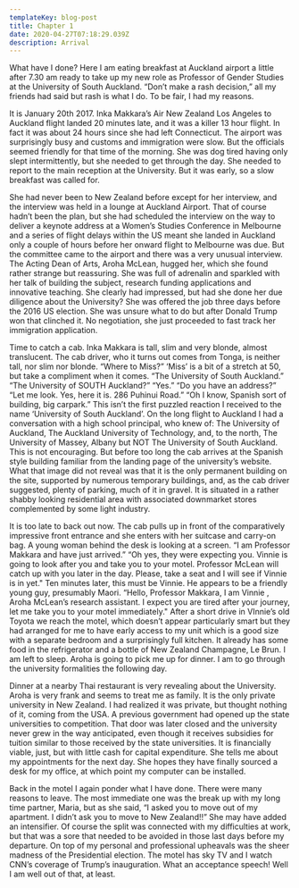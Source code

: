 ```yaml
---
templateKey: blog-post
title: Chapter 1
date: 2020-04-27T07:18:29.039Z
description: Arrival
---
```

What have I done? Here I am eating breakfast at Auckland airport a little after 7.30 am ready to take up my new role as Professor of Gender Studies at the University of South Auckland. “Don’t make a rash decision,” all my friends had said but rash is what I do. To be fair, I had my reasons.

It is January 20th 2017. Inka Makkara’s Air New Zealand Los Angeles to Auckland flight landed 20 minutes late, and it was a killer 13 hour flight. In fact it was about 24 hours since she had left Connecticut. The airport was surprisingly busy and customs and immigration were slow. But the officials seemed friendly for that time of the morning. She was dog tired having only slept intermittently, but she needed to get through the day. She needed to report to the main reception at the University. But it was early, so a slow breakfast was called for.

She had never been to New Zealand before except for her interview, and the interview was held in a lounge at Auckland Airport. That of course hadn’t been the plan, but she had scheduled the interview on the way to deliver a keynote address at a Women’s Studies Conference in Melbourne and a series of flight delays within the US meant she landed in Auckland only a couple of hours before her onward flight to Melbourne was due. But the committee came to the airport and there was a very unusual interview. The Acting Dean of Arts, Aroha McLean, hugged her, which she found rather strange but reassuring. She was full of adrenalin and sparkled with her talk of building the subject, research funding applications and innovative teaching. She clearly had impressed, but had she done her due diligence about the University? She was offered the job three days before the 2016 US election. She was unsure what to do but after Donald Trump won that clinched it. No negotiation, she just proceeded to fast track her immigration application.

Time to catch a cab. Inka Makkara is tall, slim and very blonde, almost translucent. The cab driver, who it turns out comes from Tonga, is neither tall, nor slim nor blonde. “Where to Miss?” ‘Miss’ is a bit of a stretch at 50, but take a compliment when it comes. “The University of South Auckland.” “The University of SOUTH Auckland?” “Yes.” “Do you have an address?” “Let me look. Yes, here it is. 286 Puhinui Road.” “Oh I know, Spanish sort of building, big carpark.” This isn’t the first puzzled reaction I received to the name ‘University of South Auckland’. On the long flight to Auckland I had a conversation with a high school principal, who knew of: The University of Auckland, The Auckland University of Technology, and, to the north, The University of Massey, Albany but NOT The University of South Auckland. This is not encouraging. But before too long the cab arrives at the Spanish style building familiar from the landing page of the university’s website. What that image did not reveal was that it is the only permanent building on the site, supported by numerous temporary buildings, and, as the cab driver suggested, plenty of parking, much of it in gravel. It is situated in a rather shabby looking residential area with associated downmarket stores complemented by some light industry.

It is too late to back out now. The cab pulls up in front of the comparatively impressive front entrance and she enters with her suitcase and carry-on bag. A young woman behind the desk is looking at a screen. “I am Professor Makkara and have just arrived.” “Oh yes, they were expecting you. Vinnie is going to look after you and take you to your motel. Professor McLean will catch up with you later in the day. Please, take a seat and I will see if Vinnie is in yet." Ten minutes later, this must be Vinnie. He appears to be a friendly young guy, presumably Maori. “Hello, Professor Makkara, I am Vinnie , Aroha McLean’s research assistant. I expect you are tired after your journey, let me take you to your motel immediately." After a short drive in VInnie’s old Toyota we reach the motel, which doesn’t appear particularly smart but they had arranged for me to have early access to my unit which is a good size with a separate bedroom and a surprisingly full kitchen. It already has some food in the refrigerator and a bottle of New Zealand Champagne, Le Brun. I am left to sleep. Aroha is going to pick me up for dinner. I am to go through the university formalities the following day.

Dinner at a nearby Thai restaurant is very revealing about the University. Aroha is very frank and seems to treat me as family. It is the only private university in New Zealand. I had realized it was private, but thought nothing of it, coming from the USA. A previous government had opened up the state universities to competition. That door was later closed and the university never grew in the way anticipated, even though it receives subsidies for tuition similar to those received by the state universities. It is financially viable, just, but with little cash for capital expenditure. She tells me about my appointments for the next day. She hopes they have finally sourced a desk for my office, at which point my computer can be installed.

Back in the motel I again ponder what I have done. There were many reasons to leave. The most immediate one was the break up with my long time partner, Maria, but as she said, “I asked you to move out of my apartment. I didn’t ask you to move to New Zealand!!” She may have added an intensifier. Of course the split was connected with my difficulties at work, but that was a sore that needed to be avoided in those last days before my departure. On top of my personal and professional upheavals was the sheer madness of the Presidential election. The motel has sky TV and I watch CNN’s coverage of Trump’s inauguration. What an acceptance speech! Well I am well out of that, at least.